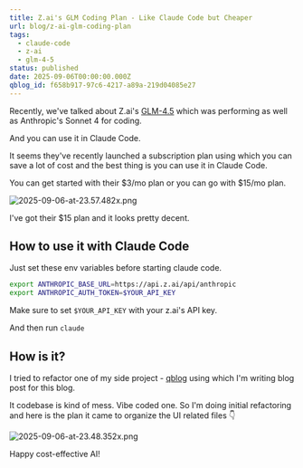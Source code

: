 ```yaml
---
title: Z.ai's GLM Coding Plan - Like Claude Code but Cheaper
url: blog/z-ai-glm-coding-plan
tags:
  - claude-code
  - z-ai
  - glm-4-5
status: published
date: 2025-09-06T00:00:00.000Z
qblog_id: f658b917-97c6-4217-a89a-219d04085e27
---
```


Recently, we've talked about Z.ai's [GLM-4.5](/blog/claude-code-z-ai-glm-4-5/) which was performing as well as Anthropic's Sonnet 4 for coding.

And you can use it in Claude Code.

It seems they've recently launched a subscription plan using which you can save a lot of cost and the best thing is you can use it in Claude Code.

You can get started with their $3/mo plan or you can go with $15/mo plan.

![2025-09-06-at-23.57.482x.png](https://images.nesin.io/f_auto,q_auto/qblog/AIEngineerGuide/2025-09/u9z6zu8jifmlkxnrxl6n)

I've got their $15 plan and it looks pretty decent. 

## How to use it with Claude Code
Just set these env variables before starting claude code.

```bash
export ANTHROPIC_BASE_URL=https://api.z.ai/api/anthropic
export ANTHROPIC_AUTH_TOKEN=$YOUR_API_KEY
```
Make sure to set `$YOUR_API_KEY` with your z.ai's API key.

And then run `claude`

## How is it?
I tried to refactor one of my side project - [qblog](https://x.com/AshikNesin/status/1954082913609547931) using which I'm writing blog post for this blog. 

It codebase is kind of mess. Vibe coded one. So I'm doing initial refactoring and here is the plan it came to organize the UI related files 👇

![2025-09-06-at-23.48.352x.png](https://images.nesin.io/f_auto,q_auto/qblog/AIEngineerGuide/2025-09/uja46ht1jwe2dh6maxxt)

Happy cost-effective AI!